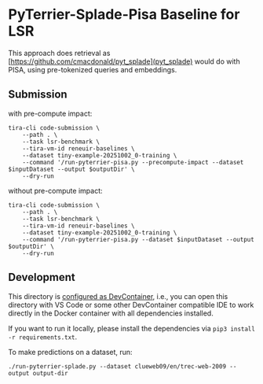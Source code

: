 # PyTerrier-Splade-Pisa Baseline for LSR

This approach does retrieval as [https://github.com/cmacdonald/pyt_splade](pyt_splade) would do with PISA, using pre-tokenized queries and embeddings.


## Submission

with pre-compute impact:

```
tira-cli code-submission \
    --path . \
    --task lsr-benchmark \
    --tira-vm-id reneuir-baselines \
    --dataset tiny-example-20251002_0-training \
    --command '/run-pyterrier-pisa.py --precompute-impact --dataset $inputDataset --output $outputDir' \
    --dry-run
```

without pre-compute impact:

```
tira-cli code-submission \
    --path . \
    --task lsr-benchmark \
    --tira-vm-id reneuir-baselines \
    --dataset tiny-example-20251002_0-training \
    --command '/run-pyterrier-pisa.py --dataset $inputDataset --output $outputDir' \
    --dry-run
```

## Development

This directory is [configured as DevContainer](https://code.visualstudio.com/docs/devcontainers/containers), i.e., you can open this directory with VS Code or some other DevContainer compatible IDE to work directly in the Docker container with all dependencies installed.

If you want to run it locally, please install the dependencies via `pip3 install -r requirements.txt`.

To make predictions on a dataset, run:

```
./run-pyterrier-splade.py --dataset clueweb09/en/trec-web-2009 --output output-dir
```

